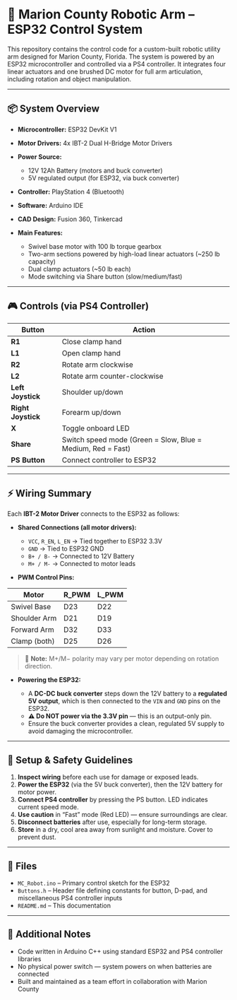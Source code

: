 # 🦾 Marion County Robotic Arm – ESP32 Control System

This repository contains the control code for a custom-built robotic utility arm designed for Marion County, Florida. The system is powered by an ESP32 microcontroller and controlled via a PS4 controller. It integrates four linear actuators and one brushed DC motor for full arm articulation, including rotation and object manipulation.

---

## 📦 System Overview

* **Microcontroller:** ESP32 DevKit V1
* **Motor Drivers:** 4x IBT-2 Dual H-Bridge Motor Drivers
* **Power Source:**

  * 12V 12Ah Battery (motors and buck converter)
  * 5V regulated output (for ESP32, via buck converter)
* **Controller:** PlayStation 4 (Bluetooth)
* **Software:** Arduino IDE
* **CAD Design:** Fusion 360, Tinkercad
* **Main Features:**

  * Swivel base motor with 100 lb torque gearbox
  * Two-arm sections powered by high-load linear actuators (\~250 lb capacity)
  * Dual clamp actuators (\~50 lb each)
  * Mode switching via Share button (slow/medium/fast)

---

## 🎮 Controls (via PS4 Controller)

| Button             | Action                                                      |
| ------------------ | ----------------------------------------------------------- |
| **R1**             | Close clamp hand                                            |
| **L1**             | Open clamp hand                                             |
| **R2**             | Rotate arm clockwise                                        |
| **L2**             | Rotate arm counter-clockwise                                |
| **Left Joystick**  | Shoulder up/down                                            |
| **Right Joystick** | Forearm up/down                                             |
| **X**              | Toggle onboard LED                                          |
| **Share**          | Switch speed mode (Green = Slow, Blue = Medium, Red = Fast) |
| **PS Button**      | Connect controller to ESP32                                 |

---

## ⚡ Wiring Summary

Each **IBT-2 Motor Driver** connects to the ESP32 as follows:

* **Shared Connections (all motor drivers):**

  * `VCC`, `R_EN`, `L_EN` → Tied together to ESP32 3.3V
  * `GND` → Tied to ESP32 GND
  * `B+ / B-` → Connected to 12V Battery
  * `M+ / M-` → Connected to motor leads

* **PWM Control Pins:**

| Motor        | R\_PWM | L\_PWM |
| ------------ | ------ | ------ |
| Swivel Base  | D23    | D22    |
| Shoulder Arm | D21    | D19    |
| Forward Arm  | D32    | D33    |
| Clamp (both) | D25    | D26    |

> 🔧 **Note:** M+/M− polarity may vary per motor depending on rotation direction.

* **Powering the ESP32:**

  * A **DC-DC buck converter** steps down the 12V battery to a **regulated 5V output**, which is then connected to the `VIN` and `GND` pins on the ESP32.
  * **⚠ Do NOT power via the 3.3V pin** — this is an output-only pin.
  * Ensure the buck converter provides a clean, regulated 5V supply to avoid damaging the microcontroller.

---

## 🚨 Setup & Safety Guidelines

1. **Inspect wiring** before each use for damage or exposed leads.
2. **Power the ESP32** (via the 5V buck converter), then the 12V battery for motor power.
3. **Connect PS4 controller** by pressing the PS button. LED indicates current speed mode.
4. **Use caution** in “Fast” mode (Red LED) — ensure surroundings are clear.
5. **Disconnect batteries** after use, especially for long-term storage.
6. **Store** in a dry, cool area away from sunlight and moisture. Cover to prevent dust.

---

## 📁 Files

* `MC_Robot.ino` – Primary control sketch for the ESP32
* `Buttons.h` – Header file defining constants for button, D-pad, and miscellaneous PS4 controller inputs
* `README.md` – This documentation

---

## 🧰 Additional Notes

* Code written in Arduino C++ using standard ESP32 and PS4 controller libraries
* No physical power switch — system powers on when batteries are connected
* Built and maintained as a team effort in collaboration with Marion County

